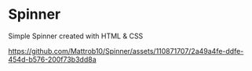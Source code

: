 # Spinner
Simple Spinner created with HTML &amp; CSS


https://github.com/Mattrob10/Spinner/assets/110871707/2a49a4fe-ddfe-454d-b576-200f73b3dd8a

